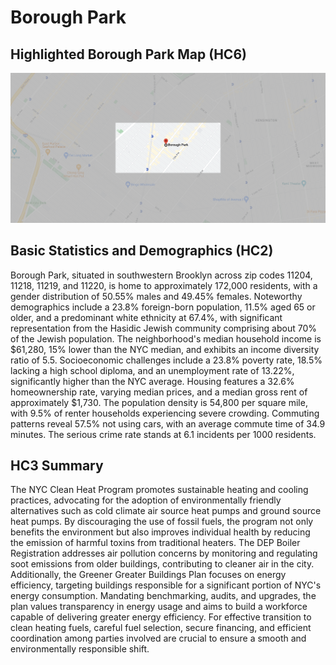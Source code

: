 # Borough Park

## Highlighted Borough Park Map (HC6)

![Highlighted Map](images/highlighted_boroughpark_map.png)


## Basic Statistics and Demographics (HC2)

Borough Park, situated in southwestern Brooklyn across zip codes 11204, 11218, 11219, and 11220, is home to approximately 172,000 residents, with a gender distribution of 50.55% males and 49.45% females. Noteworthy demographics include a 23.8% foreign-born population, 11.5% aged 65 or older, and a predominant white ethnicity at 67.4%, with significant representation from the Hasidic Jewish community comprising about 70% of the Jewish population. The neighborhood's median household income is $61,280, 15% lower than the NYC median, and exhibits an income diversity ratio of 5.5. Socioeconomic challenges include a 23.8% poverty rate, 18.5% lacking a high school diploma, and an unemployment rate of 13.22%, significantly higher than the NYC average. Housing features a 32.6% homeownership rate, varying median prices, and a median gross rent of approximately $1,730. The population density is 54,800 per square mile, with 9.5% of renter households experiencing severe crowding. Commuting patterns reveal 57.5% not using cars, with an average commute time of 34.9 minutes. The serious crime rate stands at 6.1 incidents per 1000 residents.

## HC3 Summary

The NYC Clean Heat Program promotes sustainable heating and cooling practices, advocating for the adoption of environmentally friendly alternatives such as cold climate air source heat pumps and ground source heat pumps. By discouraging the use of fossil fuels, the program not only benefits the environment but also improves individual health by reducing the emission of harmful toxins from traditional heaters. The DEP Boiler Registration addresses air pollution concerns by monitoring and regulating soot emissions from older buildings, contributing to cleaner air in the city. Additionally, the Greener Greater Buildings Plan focuses on energy efficiency, targeting buildings responsible for a significant portion of NYC's energy consumption. Mandating benchmarking, audits, and upgrades, the plan values transparency in energy usage and aims to build a workforce capable of delivering greater energy efficiency. For effective transition to clean heating fuels, careful fuel selection, secure financing, and efficient coordination among parties involved are crucial to ensure a smooth and environmentally responsible shift.








